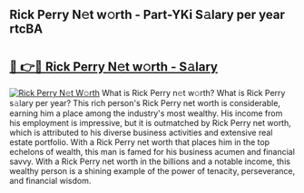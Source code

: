 ## Rick Perry N𝚎t w𝚘rth - Part-YKi S𝚊lary per year rtcBA

# <h2><a href="http://gc3vew.nevu.top/?p=Rick+Perry">🔗 👉🔴 Rick Perry N𝚎t w𝚘rth - S𝚊lary</a></h2>

[![Rick Perry N𝚎t W𝚘rth](https://i.imgur.com/Oavwk0R.jpeg)](http://gc3vew.nevu.top/?p=Rick+Perry)
What is Rick Perry n𝚎t w𝚘rth? What is Rick Perry s𝚊lary per year?
This rich person's Rick Perry net worth is considerable, earning him a place among the industry's most wealthy. His income from his employment is impressive, but it is outmatched by Rick Perry net worth, which is attributed to his diverse business activities and extensive real estate portfolio. With a Rick Perry net worth that places him in the top echelons of wealth, this man is famed for his business acumen and financial savvy. With a Rick Perry net worth in the billions and a notable income, this wealthy person is a shining example of the power of tenacity, perseverance, and financial wisdom.
